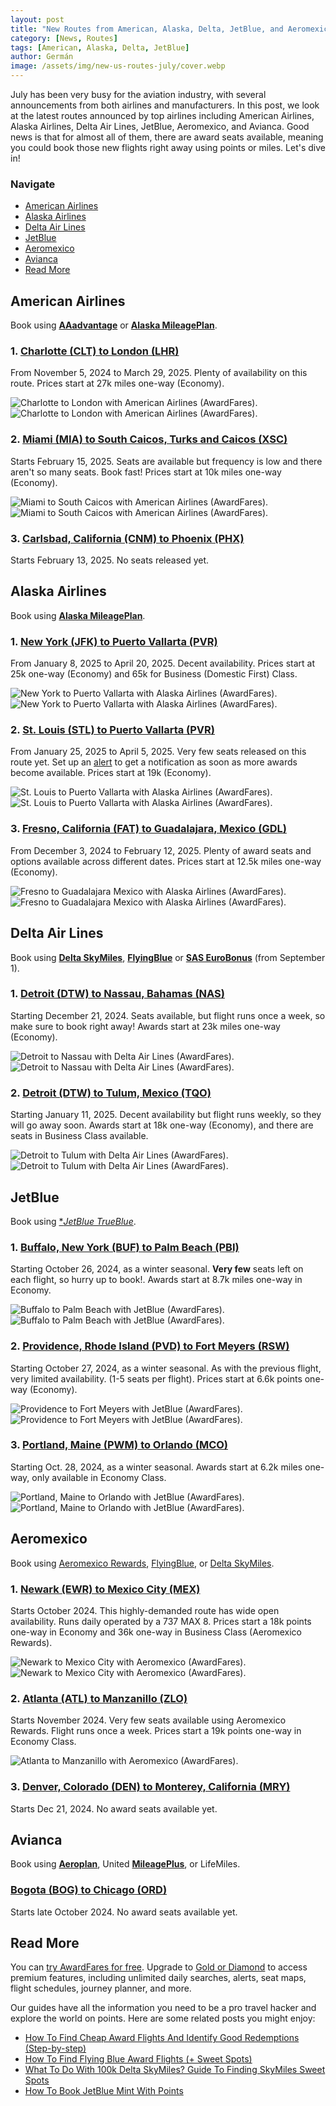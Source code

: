 ```yaml
---
layout: post
title: "New Routes from American, Alaska, Delta, JetBlue, and Aeromexico (Awards Available)"
category: [News, Routes]
tags: [American, Alaska, Delta, JetBlue]
author: Germán
image: /assets/img/new-us-routes-july/cover.webp
---
```


July has been very busy for the aviation industry, with several announcements from both airlines and manufacturers. In this post, we look at the latest routes announced by top airlines including American Airlines, Alaska Airlines, Delta Air Lines, JetBlue, Aeromexico, and Avianca. Good news is that for almost all of them, there are award seats available, meaning you could book those new flights right away using points or miles. Let's dive in!

### Navigate

- [American Airlines](#american-airlines)
- [Alaska Airlines](#alaska-airlines)
- [Delta Air Lines](#delta-air-lines)
- [JetBlue](#jetblue)
- [Aeromexico](#aeromexico)
- [Avianca](#avianca)
- [Read More](#read-more)

## American Airlines

Book using [**AAadvantage**](https://awardfares.com/programs/american-airlines-aadvantage) or [**Alaska MileagePlan**](https://awardfares.com/programs/alaska-mileageplan).

### 1. [Charlotte (CLT) to London (LHR)](https://awardfares.com/search?CLT.LHR.;z:aadvantage)

From November 5, 2024 to March 29, 2025. Plenty of availability on this route. Prices start at 27k miles one-way (Economy).

<img src="../assets/img/new-us-routes-july/clt-lhr-timeline.webp" alt="Charlotte to London with American Airlines (AwardFares)." />

<img src="../assets/img/new-us-routes-july/clt-lhr.webp" alt="Charlotte to London with American Airlines (AwardFares)." />

### 2. [Miami (MIA) to South Caicos, Turks and Caicos (XSC)](https://awardfares.com/search?MIA.XSC.;z:aadvantage)

Starts February 15, 2025. Seats are available but frequency is low and there aren't so many seats. Book fast! Prices start at 10k miles one-way (Economy).

<img src="../assets/img/new-us-routes-july/mia-xsc-timeline.webp" alt="Miami to South Caicos with American Airlines (AwardFares)." />

<img src="../assets/img/new-us-routes-july/mia-xsc.webp" alt="Miami to South Caicos with American Airlines (AwardFares)." />

### 3. [Carlsbad, California (CNM) to Phoenix (PHX)](https://awardfares.com/search?CNM.PHX.;z:aadvantage)

Starts February 13, 2025. No seats released yet.

## Alaska Airlines

Book using [**Alaska MileagePlan**](https://awardfares.com/programs/alaska-mileageplan).

### 1. [New York (JFK) to Puerto Vallarta (PVR)](https://awardfares.com/search?JFK.PVR.;a:AS;x:0;z:alaska)

From January 8, 2025 to April 20, 2025. Decent availability. Prices start at 25k one-way (Economy) and 65k for Business (Domestic First) Class.

<img src="../assets/img/new-us-routes-july/jfk-pvr-timeline.webp" alt="New York to Puerto Vallarta with Alaska Airlines (AwardFares)." />

<img src="../assets/img/new-us-routes-july/jfk-pvr.webp" alt="New York to Puerto Vallarta with Alaska Airlines (AwardFares)." />

### 2. [St. Louis (STL) to Puerto Vallarta (PVR)](https://awardfares.com/search?STL.PVR.;a:AS;x:0;z:alaska)

From January 25, 2025 to April 5, 2025. Very few seats released on this route yet. Set up an [alert](https://blog.awardfares.com/alerts/) to get a notification as soon as more awards become available. Prices start at 19k (Economy).

<img src="../assets/img/new-us-routes-july/stl-pvr-timeline.webp" alt="St. Louis to Puerto Vallarta with Alaska Airlines (AwardFares)." />

<img src="../assets/img/new-us-routes-july/stl-pvr.webp" alt="St. Louis to Puerto Vallarta with Alaska Airlines (AwardFares)." />

### 3. [Fresno, California (FAT) to Guadalajara, Mexico (GDL)](https://awardfares.com/search?FAT.GDL.;a:AS;x:0;z:alaska)

From December 3, 2024 to February 12, 2025. Plenty of award seats and options available across different dates. Prices start at 12.5k miles one-way (Economy).

<img src="../assets/img/new-us-routes-july/fat-gdl-timeline.webp" alt="Fresno to Guadalajara Mexico with Alaska Airlines (AwardFares)." />

<img src="../assets/img/new-us-routes-july/fat-gdl.webp" alt="Fresno to Guadalajara Mexico with Alaska Airlines (AwardFares)." />

## Delta Air Lines

Book using [**Delta SkyMiles**](https://awardfares.com/programs/delta-skymiles), [**FlyingBlue**](https://awardfares.com/programs/air-france-klm-flying-blue) or [**SAS EuroBonus**](https://awardfares.com/programs/sas-eurobonus) (from September 1).

### 1. [Detroit (DTW) to Nassau, Bahamas (NAS)](https://awardfares.com/search?DTW.NAS.;a:DL;x:0;z:delta)

Starting December 21, 2024. Seats available, but flight runs once a week, so make sure to book right away! Awards start at 23k miles one-way (Economy).

<img src="../assets/img/new-us-routes-july/dtw-nas-timeline.webp" alt="Detroit to Nassau with Delta Air Lines (AwardFares)." />

<img src="../assets/img/new-us-routes-july/dtw-nas.webp" alt="Detroit to Nassau with Delta Air Lines (AwardFares)." />

### 2. [Detroit (DTW) to Tulum, Mexico (TQO)](https://awardfares.com/search?DTW.TQO.;a:DL;x:0;z:delta)

Starting January 11, 2025. Decent availability but flight runs weekly, so they will go away soon. Awards start at 18k one-way (Economy), and there are seats in Business Class available.

<img src="../assets/img/new-us-routes-july/dtw-tqo-timeline.webp" alt="Detroit to Tulum with Delta Air Lines (AwardFares)." />

<img src="../assets/img/new-us-routes-july/dtw-tqo.webp" alt="Detroit to Tulum with Delta Air Lines (AwardFares)." />

## JetBlue

Book using [**JetBlue TrueBlue*](https://awardfares.com/programs/jetblue-true-blue).

### 1. [Buffalo, New York (BUF) to Palm Beach (PBI)](https://awardfares.com/search?BUF.PBI.;a:B6;x:0;z:jetblue)

Starting October 26, 2024, as a winter seasonal. **Very few** seats left on each flight, so hurry up to book!. Awards start at 8.7k miles one-way in Economy.

<img src="../assets/img/new-us-routes-july/buf-pbi-timeline.webp" alt="Buffalo to Palm Beach with JetBlue (AwardFares)." />

<img src="../assets/img/new-us-routes-july/buf-pbi.webp" alt="Buffalo to Palm Beach with JetBlue (AwardFares)." />

### 2. [Providence, Rhode Island (PVD) to Fort Meyers (RSW)](https://awardfares.com/search?PVD.RSW.;a:B6;x:0;z:jetblue)

Starting October 27, 2024, as a winter seasonal. As with the previous flight, very limited availability. (1-5 seats per flight). Prices start at 6.6k points one-way (Economy).

<img src="../assets/img/new-us-routes-july/pvd-rsw-timeline.webp" alt="Providence to Fort Meyers with JetBlue (AwardFares)." />

<img src="../assets/img/new-us-routes-july/pvd-rsw.webp" alt="Providence to Fort Meyers with JetBlue (AwardFares)." />

### 3. [Portland, Maine (PWM) to Orlando (MCO)](https://awardfares.com/search?PWM.MCO.;a:B6;x:0;z:jetblue)

Starting Oct. 28, 2024, as a winter seasonal. Awards start at 6.2k miles one-way, only available in Economy Class.

<img src="../assets/img/new-us-routes-july/pwm-mco-timeline.webp" alt="Portland, Maine to Orlando with JetBlue (AwardFares)." />

<img src="../assets/img/new-us-routes-july/pwm-mco.webp" alt="Portland, Maine to Orlando with JetBlue (AwardFares)." />

## Aeromexico

Book using [Aeromexico Rewards](https://awardfares.com/programs/aeromexico-rewards), [FlyingBlue](https://awardfares.com/programs/air-france-klm-flying-blue), or [Delta SkyMiles](https://awardfares.com/programs/delta-skymiles).

### 1. [Newark (EWR) to Mexico City (MEX)](https://awardfares.com/search?EWR.MEX.;a:AM;x:0;z:aeromexico)

Starts October 2024. This highly-demanded route has wide open availability. Runs daily operated by a 737 MAX 8. Prices start a 18k points one-way in Economy and 36k one-way in Business Class (Aeromexico Rewards).

<img src="../assets/img/new-us-routes-july/ewr-mex-timeline.webp" alt="Newark to Mexico City with Aeromexico (AwardFares)." />

<img src="../assets/img/new-us-routes-july/ewr-mex.webp" alt="Newark to Mexico City with Aeromexico (AwardFares)." />

### 2. [Atlanta (ATL) to Manzanillo (ZLO)](https://awardfares.com/search?ATL.ZLO.;a:AM;x:0;z:aeromexico)

Starts November 2024. Very few seats available using Aeromexico Rewards. Flight runs once a week. Prices start a 19k points one-way in Economy Class.

<img src="../assets/img/new-us-routes-july/atl-zlo.webp" alt="Atlanta to Manzanillo with Aeromexico (AwardFares)." />

### 3. [Denver, Colorado (DEN) to Monterey, California (MRY)](https://awardfares.com/search?DEN.MRY.;a:AM;x:0;z:aeromexico)

Starts Dec 21, 2024. No award seats available yet.

## Avianca

Book using [**Aeroplan**](https://awardfares.com/programs/air-canada-aeroplan), United [**MileagePlus**](https://awardfares.com/programs/united-mileageplus), or LifeMiles.

### [Bogota (BOG) to Chicago (ORD)](https://awardfares.com/search?BOG.ORD.;a:AV)

Starts late October 2024. No award seats available yet.

## Read More

You can [try AwardFares for free](https://awardfares.com/). Upgrade to [Gold or Diamond](https://awardfares.com/pricing) to access premium features, including unlimited daily searches, alerts, seat maps, flight schedules, journey planner, and more.

Our guides have all the information you need to be a pro travel hacker and explore the world on points. Here are some related posts you might enjoy:

- [How To Find Cheap Award Flights And Identify Good Redemptions (Step-by-step)](https://blog.awardfares.com/how-to-find-cheap-award-flights/)
- [How To Find Flying Blue Award Flights (+ Sweet Spots)](https://blog.awardfares.com/flying-blue-guide/)
- [What To Do With 100k Delta SkyMiles? Guide To Finding SkyMiles Sweet Spots](https://blog.awardfares.com/100k-skymiles/)
- [How To Book JetBlue Mint With Points](https://blog.awardfares.com/jetblue-mint-with-points/)